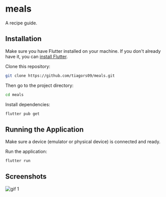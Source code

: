 # meals

A recipe guide.

## Installation

Make sure you have Flutter installed on your machine. If you don't already have it, you can [install Flutter](https://flutter.dev/docs/get-started/install).

Clone this repository:

```bash
git clone https://github.com/tiagors09/meals.git
```

Then go to the project directory:

```bash
cd meals
```

Install dependencies:

```bash
flutter pub get
```

## Running the Application

Make sure a device (emulator or physical device) is connected and ready.

Run the application:

```bash
flutter run
```

## Screenshots

![gif 1](.gif/1.gif)
